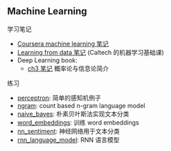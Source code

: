## Machine Learning

学习笔记
- [Coursera machine learning 笔记](coursera_machine_learning/coursera_machine_learning_notes.md)
- [Learning from data 笔记](learning_from_data/Learning_From_Data_notes.md) (Caltech 的机器学习基础课)
- Deep Learning book:
  + [ch3 笔记](deep_learning_book/dlbook_ch3_prob.md) 概率论与信息论简介

练习
* [perceptron](perceptron/perceptron.ipynb): 简单的感知机例子
* [ngram](ngram/): count based n-gram language model
* [naive_bayes](naive_bayes/naive_bayes_sentiment.ipynb): 朴素贝叶斯法实现文本分类
* [word_embeddings](word_embeddings/word_embeddings.ipynb): 训练 word embeddings
* [nn_sentiment](nn_sentiment/): 神经网络用于文本分类
* [rnn_language_model](rnn_language_model/): RNN 语言模型

